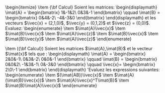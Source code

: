 

\begin{itemize}
\item {\bf Calcul} Soient les matrices:
 \begin{displaymath}
    \imat{A} =
    \begin{bmatrix}
      1&-1&2\\
      0&3&-1
    \end{bmatrix}
    \qquad
     \imat{B} =
    \begin{bmatrix}
      0&4&-2\\
      -4&-3&0
    \end{bmatrix}
\end{displaymath}
et les vecteurs $\ivec{x} = (2,1,0)$, $\ivec{y} = (0,1,2)$ et $\ivec{z}
= (0,0)$. Evaluez:
\begin{enumerate}
\item $\imat{A}\ivec{x}$
\item  $\imat{B}\ivec{x}$
\item $\imat{A}\ivec{z}$
\item $\imat{B}\ivec{x}$
\item $\imat{B}\ivec{y}$
\item $\imat{A}\ivec{z}$
\end{enumerate}  


  
\item ({\bf Calcul}) Soient les matrices $\imat{A},\imat{B}$ et le vecteur $\imat{x}$
  tels que :
  \begin{displaymath}
    \imat{A} =
    \begin{bmatrix}
      2&0&-1\\
      0&3&-2\\
      0&0&-1
    \end{bmatrix}
    \qquad
     \imat{B} =
    \begin{bmatrix}
      0&0&2\\
      -1&3&-1\\
      0&-3&0
    \end{bmatrix}
    \qquad
    \ivec{x}=
    \begin{bmatrix}
      2\\0\\-1
    \end{bmatrix}
\end{displaymath}
\'Evaluez les expressions suivantes:
\begin{enumerate}
\item $(\imat{AB})\ivec{x}$
\item $\imat{A}(\imat{B}\ivec{x})$
\item $\imat{A}\ivec{x}^T\imat{B}$
\item $\imat{B}\imat{A}\ivec{x}$
\end{enumerate}
